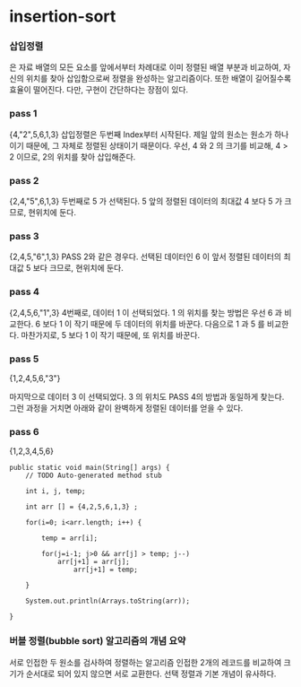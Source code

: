 # insertion-sort

### 삽입정렬
은 자료 배열의 모든 요소를 앞에서부터 차례대로 이미 정렬된 배열 부분과 비교하여, 자신의 위치를 찾아 삽입함으로써 정렬을 완성하는 알고리즘이다. 또한 배열이 길어질수록 효율이 떨어진다. 다만, 구현이 간단하다는 장점이 있다.

### pass 1

{4,"2",5,6,1,3}
삽입정렬은 두번째 Index부터 시작된다. 제일 앞의 원소는 원소가 하나이기 때문에, 그 자체로 정렬된 상태이기 때문이다.
우선, 4 와 2 의 크기를 비교해, 4 > 2 이므로, 2의 위치를 찾아 삽입해준다.

### pass 2

{2,4,"5",6,1,3}
두번째로 5 가 선택된다. 5 앞의 정렬된 데이터의 최대값 4 보다 5 가 크므로, 현위치에 둔다.

### pass 3

{2,4,5,"6",1,3}
PASS 2와 같은 경우다. 선택된 데이터인 6 이 앞서 정렬된 데이터의 최대값 5 보다 크므로, 현위치에 둔다.

### pass 4

{2,4,5,6,"1",3}
4번째로, 데이터 1 이 선택되었다.
1 의 위치를 찾는 방법은 우선 6 과 비교한다. 6 보다 1 이 작기 때문에 두 데이터의 위치를 바꾼다. 다음으로 1 과 5 를 비교한다. 마찬가지로, 5 보다 1 이 작기 때문에, 또 위치를 바꾼다.

### pass 5

{1,2,4,5,6,"3"}

마지막으로 데이터 3 이 선택되었다.
3 의 위치도 PASS 4의 방법과 동일하게 찾는다. 그런 과정을 거치면 아래와 같이 완벽하게 정렬된 데이터를 얻을 수 있다.

### pass 6

{1,2,3,4,5,6}


	public static void main(String[] args) {
		// TODO Auto-generated method stub
		
		int i, j, temp;
		
		int arr [] = {4,2,5,6,1,3} ;
		
		for(i=0; i<arr.length; i++) {
		
			temp = arr[i];
			
			for(j=i-1; j>0 && arr[j] > temp; j--)
				arr[j+1] = arr[j];
					arr[j+1] = temp;
						
		}
		
		System.out.println(Arrays.toString(arr));
		
	}


### 버블 정렬(bubble sort) 알고리즘의 개념 요약
서로 인접한 두 원소를 검사하여 정렬하는 알고리즘
인접한 2개의 레코드를 비교하여 크기가 순서대로 되어 있지 않으면 서로 교환한다.
선택 정렬과 기본 개념이 유사하다.

